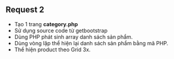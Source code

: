 ## Request 2
- Tạo 1 trang **category.php**
- Sử dụng source code từ getbootstrap
- Dùng PHP phát sinh array danh sách sản phẩm.
- Dùng vòng lặp thể hiện lại danh sách sản phẩm bằng mã PHP.
- Thể hiện product theo Grid 3x.